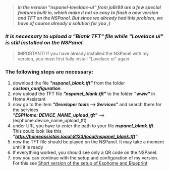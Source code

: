 > _**in the version "nspanel-lovelace-ui" from joBr99 are a few special features built in, which make it not so easy to flash a new version and TFT on the NSPanel. But since we already had this problem, we have of course already a solution for you ;)**_

### _**It is necessary to upload a "Blank TFT" file while "Lovelace ui" is still installed on the NSPanel.**_

> IMPORTANT! If you have already installed the NSPanel with my version, you must first fully install "Lovelace ui" again.

### The following steps are necessary:

1. download the file _**"nspanel_blank.tft"**_ from the folder _**custom_configuration**_.
2. now upload the TFT file _**"nspanel_blank.tft"**_ to the folder _**"www"**_ in Home Assistant
3. now go to the item _**"Developer tools --> Services"**_ and search there for the services
&nbsp;  
_**"ESPHome: DEVICE_NAME_upload_tft"**_  --> (esphome.device_name_upload_tft)
4. under URL you have to enter the path to your file _**nspanel_blank.tft**_. This could look like this
_**"http://homeassistan.local:8123/local/nspanel_blank.tft"**_
5. now the TFT file should be played on the NSPanel. It may take a moment until it is ready
6. If everything worked, you should see only a QR code on the NSPanel.
7. now you can continue with the setup and configuration of my version. For this see [Short version of the setup of Esphome and Blueprint](intall.md#1-short-version-of-the-setup-of-esphome-and-blueprint) 